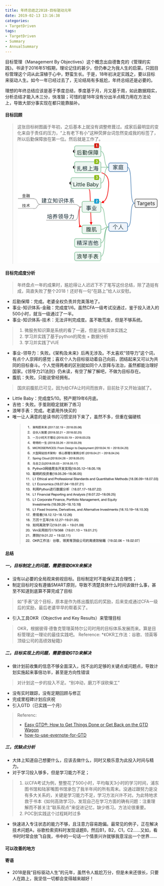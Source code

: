 ```yaml
---
title: 年终总结之2018-目标驱动元年
date: 2019-02-13 13:16:38
categories: 
- TargetDriven
tags:
- TargetDriven
- Summary
- AnnualSummary
---
```

目标管理（Management By Objectives）这个概念出自德鲁克的《管理的实践》。书读于2016年51假期，理论记住的甚少，但仍奉之为我人生的启蒙。只因目标管理这个词从此深植于心中，野蛮生长。于是，18年初决定实践之，要以目标来驱动人生。如今一年已经过去了，无论结局有多尴尬，年终总结还是必要的。

理想的年终总结应该是基于季度总结，季度基于月，月又基于周，如此数据翔实，分析总结才能入木三分，快准狠；可惜的是18年没有分出半点精力用在方法论上，导致大部分事实现在都只能靠脑补。

#### 目标回顾
> 这张目标树图画于年初，之后基本上就没有调整修葺过。成家后最明显的变化来自于责任的压力，“上有老下有小”这种荧屏台词忽然变成我的标签了，所以后勤保障放在第一位。然后就是工作了。
> ![targets_2018](annual-summary-2018/targets_2018.jpg)

#### 目标完成度分析
> 年终盘点一年的成果时，尴尬得让人迟迟下不了笔写这份总结，除了造娃有成，简直失败了整个2018！还好有一句“在路上”给人以安慰。

* 后勤保障：完成。老婆全权负责并完美落地了。
* 事业-知识体系-金融：完成度1/6。虽然CFA一级考试没通过，鉴于投入进入的500小时，就当一级通过了一半。
* 事业-知识体系-技术：无法评判完成度。虽不敢荒废，但是不够系统。
 > 1. 微服务知识算是系统的看了一遍，但是没有具体实践之
 > 2. 学习并实践了基于python的爬虫 + 数据分析
 > 3. 学习并实践了VUE
* 事业-领导力：失败。《架构及未来》后再无涉及。不太喜欢“领导力”这个词，有点个人崇拜的感觉；喜欢个人为目标驱动着自己向前，团结起来又可以为共同的目标奋斗。个人觉得两者的区别就如同个人崇拜与法治，虽然都能治理好国家。《领导力21法则》仍未读，有空了解了解吧，不做为目标存在。
* 腹肌：失败。只能说曾经拥有。
 > 国庆前腹肌已可见，因为给CFA让时间而放弃，目前肚子又开始油腻了。
* Little Baby：完成度5/10。预产期19年6月底。
* 吉他：失败。手茧刚稳定就断了练习
* 浪琴手表：完成。老婆用外快买的
* 唯一让人满意的是读书的习惯坚持下来了，虽然不多，但重在偏硬核
  > ![readList](annual-summary-2018/read_list.jpg)

#### 总结
##### 一，目标制定上的问题，需要借助OKR来解决
* 没有以必要的全局观来俯视目标。目标制定时不能保证其合理性；
* 制定目标时没有遵循SMART原则，导致不清楚具体什么时间该做什么事，甚至不知道到底算不算完成了目标
 > 如“手表”这个目标，原本是作为练出腹肌后的奖励，后来变成通过CFA一级后的奖励，最后老婆早早的帮着买了。
* 引入工具OKR（Objective and Key Results）来管理目标
 > OKR，根据彼得·德鲁克管理英特尔公司时用的目标体系发展而来。算是目标管理这一理论的最佳实践吧。
 > Reference:
 > *《OKR工作法：谷歌、领英等顶级公司的高绩效秘籍》

##### 二，目标实现上的问题，需要借助GTD来解决
* 做计划前收集的信息不够全面深入，找不出的足够的关键点或问题点，导致计划实施起来事倍功半，甚至是方向性错误
 > 对计划这一步的投入不足。“别冲动，磨刀不误砍柴工”
* 没有实时跟踪，没有定期回顾与修正
* 完成里程碑计划应庆祝
* 引入GTD（已实践一个月）
 > Referenc:
 > * [Easy GTD®: How to Get Things Done or Get Back on the GTD Wagon](https://zapier.com/blog/gtd-getting-things-done/)
 > * [how-to-use-evernote-for-GTD](https://zapier.com/blog/how-to-use-evernote-for-GTD/)

##### 三，优缺点分析
* 大体上知道自己想要什么，应该去做什么，同时又极乐意为此投入时间与精力。
* 对于学习投入够多，但是学习能力不足；
 > 1. 以CFA考试为例，整整花了500小时，平均每天3小时的学习时间，浦东图书馆和陆家嘴图书馆承包了我半年间的所有周末。没通过跟努力是没有多大关系的，关键是学习能力不足，学习方法兴许不对。为此特地求救于书本《如何高效学习》，发现自己在学习方面的确有问题：注重理解而不甚关注“联系观点”来促进记忆，缺少练习。方法论很重要。
 > 2. POC到实践这个过程耗时过多
* 快速进入专注状态的能力不够，且注意力容易跑偏。最常见的例子，正在解决技术问题A，谷歌检索资料时发现话题B，然后B1，B2，C1，C2……又如，看书时时常会放飞自我，书中的一句话一个情景兴许就够我意淫出一个世界……

#### 可以改善的地方

#### 寄语
* 2018是我“目标驱动人生”的元年，虽然令人尴尬万分，但是未来还很长，只要人在路上，我坚信一切都会变得越来越好！
